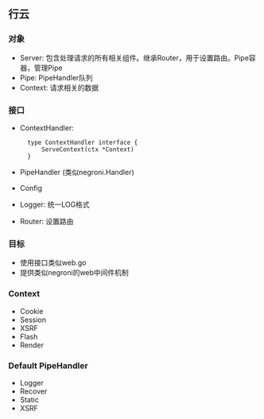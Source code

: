 ## 行云 ##

### 对象 ###

- Server: 包含处理请求的所有相关组件。继承Router，用于设置路由。Pipe容器，管理Pipe
- Pipe: PipeHandler队列
- Context: 请求相关的数据

### 接口 ###

- ContextHandler:

		type ContextHandler interface {
			ServeContext(ctx *Context)
		}


- PipeHandler (类似negroni.Handler)
- Config
- Logger: 统一LOG格式
- Router: 设置路由

### 目标 ###

- 使用接口类似web.go
- 提供类似negroni的web中间件机制

### Context ###

- Cookie
- Session
- XSRF
- Flash
- Render

### Default PipeHandler ###

- Logger
- Recover
- Static
- XSRF
